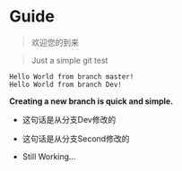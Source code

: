 # Guide
> 欢迎您的到来

> Just a simple git test

	Hello World from branch master!
	Hello World from branch Dev!

**Creating a new branch is quick and simple.**

* 这句话是从分支Dev修改的

* 这句话是从分支Second修改的

* Still Working...
